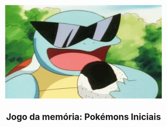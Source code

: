 <div align="center">
<img src="./imagens/squirtle.gif" width="100%" height="300px"/>
<h1 align="center">Jogo da memória: Pokémons Iniciais</h1>
